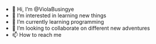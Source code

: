 - 👋 Hi, I’m @ViolaBusingye
- 👀 I’m interested in learning new things
- 🌱 I’m currently learning programming
- 💞️ I’m looking to collaborate on different new adventures
- 📫 How to reach me 

<!---
ViolaBusingye/ViolaBusingye is a ✨ special ✨ repository because its `README.md` (this file) appears on your GitHub profile.
You can click the Preview link to take a look at your changes.
--->
